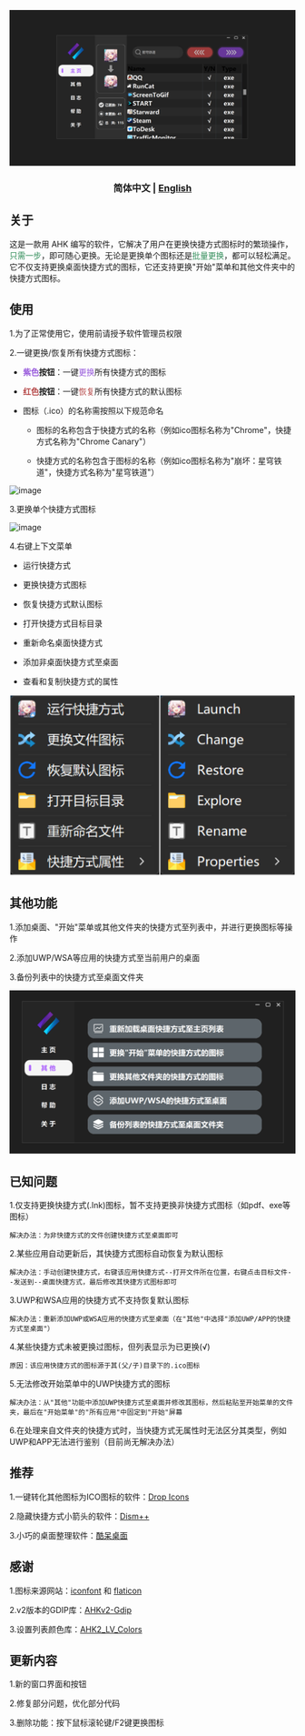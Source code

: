 ![image](https://github.com/iKineticate/AHK-ChangeIcon/blob/main/Introduction/homepage.png)

<h3 align="center"> 简体中文 | <a href='./README-en_US.md'>English</a></h3>

## 关于

这是一款用 AHK 编写的软件，它解决了用户在更换快捷方式图标时的繁琐操作，<font color=SeaGreen>只需一步</font>，即可随心更换。无论是更换单个图标还是<font color=SeaGreen>批量更换</font>，都可以轻松满足。它不仅支持更换桌面快捷方式的图标，它还支持更换"开始"菜单和其他文件夹中的快捷方式图标。

## 使用

1.为了正常使用它，使用前请授予软件管理员权限

2.一键更换/恢复所有快捷方式图标：
* **<font color=#9657db>紫色</font>按钮**：一键<font color=#9657db>更换</font>所有快捷方式的图标

* **<font color=#b54646>红色</font>按钮**：一键<font color=#b54646>恢复</font>所有快捷方式的默认图标

* 图标（.ico）的名称需按照以下规范命名

    * 图标的名称包含于快捷方式的名称（例如ico图标名称为"Chrome"，快捷方式名称为"Chrome Canary"）

    * 快捷方式的名称包含于图标的名称（例如ico图标名称为"崩坏：星穹铁道"，快捷方式名称为"星穹铁道"）

![image](https://github.com/iKineticate/AHK-ChangeIcon/blob/main/Introduction/change_and_restore.gif)

3.更换单个快捷方式图标

![image](https://github.com/iKineticate/AHK-ChangeIcon/blob/main/Introduction/change_one.gif)

4.右键上下文菜单

* 运行快捷方式

* 更换快捷方式图标

* 恢复快捷方式默认图标

* 打开快捷方式目标目录

* 重新命名桌面快捷方式

* 添加非桌面快捷方式至桌面

* 查看和复制快捷方式的属性

![image](https://github.com/iKineticate/AHK-ChangeIcon/blob/main/Introduction/menu.jpg)

## 其他功能

1.添加桌面、"开始"菜单或其他文件夹的快捷方式至列表中，并进行更换图标等操作

2.添加UWP/WSA等应用的快捷方式至当前用户的桌面

3.备份列表中的快捷方式至桌面文件夹

![image](https://github.com/iKineticate/AHK-ChangeIcon/blob/main/Introduction/other_zh.png)

## 已知问题

1.仅支持更换快捷方式(.lnk)图标，暂不支持更换非快捷方式图标（如pdf、exe等图标）

    解决办法：为非快捷方式的文件创建快捷方式至桌面即可

2.某些应用自动更新后，其快捷方式图标自动恢复为默认图标

    解决办法：手动创建快捷方式，右键该应用快捷方式--打开文件所在位置，右键点击目标文件--发送到--桌面快捷方式，最后修改其快捷方式图标即可

3.UWP和WSA应用的快捷方式不支持恢复默认图标

    解决办法：重新添加UWP或WSA应用的快捷方式至桌面（在"其他"中选择"添加UWP/APP的快捷方式至桌面"）

4.某些快捷方式未被更换过图标，但列表显示为已更换(√)

    原因：该应用快捷方式的图标源于其(父/子)目录下的.ico图标

5.无法修改开始菜单中的UWP快捷方式的图标

    解决办法：从"其他"功能中添加UWP快捷方式至桌面并修改其图标，然后粘贴至开始菜单的文件夹，最后在"开始菜单"的"所有应用"中固定到"开始"屏幕

6.在处理来自文件夹的快捷方式时，当快捷方式无属性时无法区分其类型，例如UWP和APP无法进行鉴别（目前尚无解决办法）

## 推荐

1.一键转化其他图标为ICO图标的软件：[Drop Icons](https://github.com/genesistoxical/drop-icons)

2.隐藏快捷方式小箭头的软件：[Dism++](https://github.com/Chuyu-Team/Dism-Multi-language)

3.小巧的桌面整理软件：[酷呆桌面](https://www.coodesker.com)

## 感谢

1.图标来源网站：[iconfont](https://www.iconfont.cn) 和 [flaticon](https://www.flaticon.com/)

2.v2版本的GDIP库：[AHKv2-Gdip](https://github.com/buliasz/AHKv2-Gdip)

3.设置列表颜色库：[AHK2_LV_Colors](https://github.com/AHK-just-me/AHK2_LV_Colors)

## 更新内容

1.新的窗口界面和按钮

2.修复部分问题，优化部分代码

3.删除功能：按下鼠标滚轮键/F2键更换图标